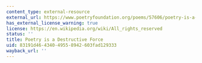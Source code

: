 ```yaml
---
content_type: external-resource
external_url: https://www.poetryfoundation.org/poems/57606/poetry-is-a-destructive-force
has_external_license_warning: true
license: https://en.wikipedia.org/wiki/All_rights_reserved
status: ''
title: Poetry is a Destructive Force
uid: 83191d46-4340-4955-8942-603fad129333
wayback_url: ''
---
```

